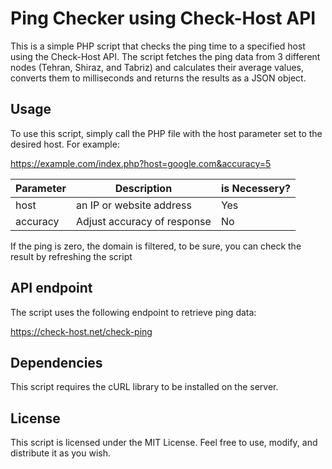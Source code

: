 # Ping Checker using Check-Host API

This is a simple PHP script that checks the ping time to a specified host using the Check-Host API. The script fetches the ping data from 3 different nodes (Tehran, Shiraz, and Tabriz) and calculates their average values, converts them to milliseconds and returns the results as a JSON object.

## Usage

To use this script, simply call the PHP file with the host parameter set to the desired host. For example:

https://example.com/index.php?host=google.com&accuracy=5


| Parameter | Description | is Necessery? |
|----------|----------|----------|
| host | an IP or website address | Yes |
| accuracy | Adjust accuracy of response | No |

If the ping is zero, the domain is filtered, to be sure, you can check the result by refreshing the script


## API endpoint

The script uses the following endpoint to retrieve ping data:

https://check-host.net/check-ping


## Dependencies

This script requires the cURL library to be installed on the server.

## License

This script is licensed under the MIT License. Feel free to use, modify, and distribute it as you wish.
